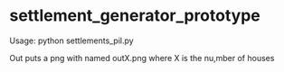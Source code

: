 settlement_generator_prototype
==============================

Usage: python settlements_pil.py <number of houses>

Out puts a png with named outX.png where X is the nu,mber of houses
